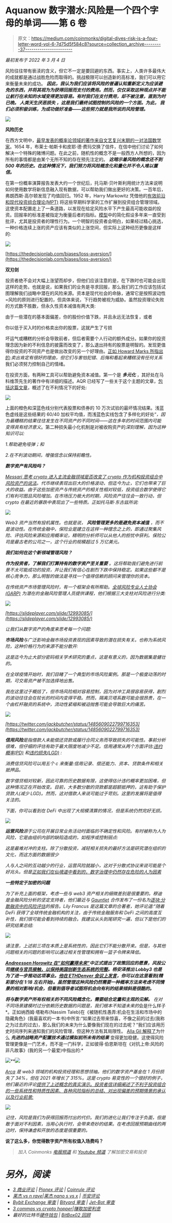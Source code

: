 # Aquanow 数字潜水:风险是一个四个字母的单词——第 6 卷

> 原文：<https://medium.com/coinmonks/digital-dives-risk-is-a-four-letter-word-vol-6-7d75d5f584c8?source=collection_archive---------37----------------------->

*最初发布于 2022 年 3 月 4 日*

风险往往带有亵渎的含义，但它不一定是要回避的东西。事实上，人类许多最伟大的成就都是通过战胜危险而取得的。挑战极限可以创造新的高标准，我们可以用它来衡量未来的成功。 ***因此，我认为我们应该将风险的普遍认知重新定义为应该避免的东西，并将其视为为获得回报而支付的费用。然而，仅仅采取这种观点并不能让航行在未知的水域变得更加容易。有时我们在支付费用，却不被注意，直到为时已晚。 ***人类天生厌恶损失*** ，这是我们最终试图控制的风险的一个方面。为此， ***我们必须积极训练，为成功做好准备***——这些努力就是我所说的风险管理。***

![](img/a386095805ccbd9262a42cfe89a131b2.png)

**风险历史**

在西方文明中，[最早发表的概率论领域的著作来自文艺复兴末期的一对法国数学家](https://higherlogicdownload.s3.amazonaws.com/AMSTAT/1484431b-3202-461e-b7e6-ebce10ca8bcd/UploadedImages/Classroom_Activities/HP_2_17th_Century_France.pdf)。1654 年，布莱士·帕斯卡和皮耶·德·费玛交换了信件，在信中他们讨论了如何解决一个特殊的赌博问题。在此之前，随机性的概念不是一般西方人所想的，因为所有的事情都是由某个无所不知的存在预先注定的。 ***这暗示着风险的概念还不到 500 年的历史。在这种情况下，我们努力将风险概念化和量化并不令人难以置信。***

在第一份概率演算报告发表大约一个世纪后，托马斯·贝叶斯利用统计方法来说明如何使用数学将新信息融入现有数据，可以帮助我们做出更好的决策。一百年后，弗朗西斯·高尔顿发现了均值回归。1952 年，Harry Markowitz 凭借他的[有效前沿和现代投资组合理论(MPT)](https://en.wikipedia.org/wiki/Modern_portfolio_theory) 将这些早期科学家的工作扩展到投资组合管理领域。这使资本配置走上了一条道路，以发现在给定风险水平下产生最高可能收益的投资。回报率的标准差被指定为衡量后者的指标。[模型](https://en.wikipedia.org/wiki/Markowitz_model)中的简化假设多年来一直受到批评，尤其是投资者的理性行为。一个明智的投资者会明白，如果经过精心挑选，一种价格连续上涨的资产应该有类似的上涨空间，但实际上这种经历更像是这样的:

![](img/5e7c8f20de2fce21158b9faf0cb1e190.png)

[https://thedecisionlab.com/biases/loss-aversion/](https://thedecisionlab.com/biases/loss-aversion/)

**双刃剑**

投资者绝不会对大幅上涨望而却步，但他们应该注意的是，在下跌时也可能会出现这样的走势。也就是说，如果我们的业务是寻求回报，那么我们的工作应该包括试图理解我们战略中潜在的风险来源。资本是现代社会的命脉，通常它是按照波动性=风险的原则进行配置的，但具体来说，下行趋势被视为威胁。虽然投资理论失败的方式数不胜数，但永久性资本减值有两大类:

由于一些潜在的基本面偏差，你的股份价值下跌，并且永远无法恢复，或者

你以低于买入时的价格卖出你的股票，这就产生了亏损

坏运气或糟糕的分析会导致前者，但后者需要个人行动的额外成分。如果你的投资理念因为新的不利信息的披露而改变了，那么退出持有的股票是明智的。发现更值得你投资的不同资产也是做出改变的另一个好理由。[正如 Howard Marks 所指出的](https://www.oaktreecapital.com/docs/default-source/memos/selling-out.pdf):*卖出肯定有很好的理由，但它们与害怕犯错、后悔和看起来糟糕没有任何关系*我们必须努力控制自己的情绪。

在投资方面，有两种工具可以帮助避免资本减值。第一个是 ***多元化*** ，其好处在马科维茨先生的著作中有详细的描述。AQR 已经写了一些关于这个主题的文章，[包括这篇文章](https://www.aqr.com/Insights/Research/Alternative-Thinking/Whats-the-Worst-That--Should-Happen)，概述了在不利情况下的好处:

![](img/6a76293546bb993d967a6b8ec7b569b2.png)

上面的橙色和深蓝色线分别代表股票和债券的 10 万次试验的最坏情况结果。浅蓝色虚线是这些结果的 60/40 加权平均值，而浅蓝色实线包含了多样化的好处“*，因为最糟糕的结果往往发生在不同资产的不同时间——这在多年的时间范围内可能变得具有经济意义*。第二种损失最小化机制是对被收购资产的*深刻理解，因为这种知识可以:*

*1.帮助避免哑弹；和*

*2.在不利波动期间，增强信念以保持前瞻性。*

***数字资产有风险吗？***

*[Messari 思考 crypto 进入主流金融领域是否改变了 crypto 作为机构投资组合中风险资产的说法](https://messari.io/article/re-evaluating-cryptocurrency-as-a-risky-asset-class)。代币继续表现出巨大的价格波动，但迄今为止，它们也带来了巨大的收益。由于这些加密资产与传统资产的相关性相对较低，投资组合数学使得它们有利可图且风险增加。在市场压力极大的时期，风险资产往往会一致行动，但 crypto 在最近的暴跌中表现出了一些特质。正如托马斯·东古兹所说:*

*![](img/1725ffbae1adf7c9a09de22895d3e451.png)*

*Web3 资产当然有投机属性。也就是说， ***风险管理更多的是避免资本减值*** ，而不是波动性。在传统金融中，保险业是建立在这样一种理念之上的，即通过聚集风险、评估风险来源和应用概率论，精明的分析师可以从他人的担忧中获利。保险公司是最古老的公司之一，这个行业的规模超过 5 万亿美元。*

***我们如何在这个新领域管理风险？***

****作为投资者，了解我们打算持有的数字资产至关重要*** 。这将帮助我们避免进行前景不太可能成功的投资，并让我们有信心在剧烈下跌中保持稳定。如果这些都不是核心竞争力，那么明智的做法是寻找一个值得信赖的顾问来管理你的资本。*

*在传统资产市场管理风险时，有一个框架会有所帮助。[全球风险专业人士协会(GARP)](https://www.garp.org/) 为潜在的金融风险管理人员提供课程，他们根据三大支柱对风险进行分类:*

*![](img/189af5fa2a27881ac2aea26c5ef26d17.png)*

*[https://slideplayer.com/slide/12993085/](https://slideplayer.com/slide/12993085/)*

*让我们从数字资产的角度来思考每一个问题:*

***市场风险**与广泛影响金融市场投资表现的因素导致的潜在损失有关。也称为系统风险，这种价格行为的来源不能分散开:*

*这是迄今为止大部分密码相关学术研究的重点，这是有意义的，因为数据集是健壮的。*

*在全球疫情开始时，我们目睹了一个典型的市场风险案例。那是一个极度动荡的时期，可交易资产被不加选择地出售。*

*我在这里过于概括了，但市场风险相对容易控制，因为对冲工具很容易获得，剧烈的波动往往会在较长的时间内变得平稳。然而，隔离贝塔系数可能会很昂贵，在一个由杠杆融资的系统中，流动性紧缩和被迫抛售可能会导致巨大的痛苦。*

*![](img/fa4c96d43d6c65cea8d4b0ee55a0ce7c.png)*

*[https://twitter.com/jackbutcher/status/1485609022799716353](https://twitter.com/jackbutcher/status/1485609022799716353)*

***信用风险**是指借款人未能偿还贷款或履行合同义务而导致损失的可能性。事前分析很难，但仔细的评估有助于最大限度地减少不足。信用通常从两个方面评估:[违约概率(PD)](https://corporatefinanceinstitute.com/resources/knowledge/trading-investing/probability-of-default/) 和[违约损失(LGD)](https://corporatefinanceinstitute.com/resources/knowledge/credit/loss-given-default-lgd/) :*

*消费信贷风险可以用五个 c 来衡量:信用记录、偿还能力、资本、贷款条件和相关抵押品。*

*数字借贷相对较新，因此可靠的历史数据有限，这使得估计违约概率更加困难，但这种情况正在开始改变。目前，大多数分散的贷款都是超额抵押的，这有助于保护贷款人(减少 LGD)。然而，这对借款人来说可能过于苛刻。这里的发展将是值得关注的。*

*下面，你可以看到在 DeFi 中出现了大规模清算的情况，但是系统仍然完好无损。*

*![](img/fb4c4e3dd651f71e746ecbd3bb08d6f1.png)*

***运营风险**源于公司在开展日常业务活动时面临的不确定性和风险。有时被称为人为风险，它是由组织内部的缺陷造成的，如程序或控制弱点:*

*这是最难对冲的支柱。除了分散投资，减轻相关损失的最好方法是研究潜在组织的文化，而这方面的数据很少*

*人与人之间的互动越少的行业，运营风险就越小，这对于分散式协议来说可能是个好兆头。但是[正如我们在仙境道中看到的，数字治理中仍然存在危险的人为因素](https://www.coindesk.com/tech/2022/01/27/how-did-a-former-quadriga-exec-end-up-running-a-defi-protocol-wonderland-founder-explains/)*

***一些特定于加密的问题***

*为了补充上面的框架，考虑一些与 web3 资产相关的细微差别是很重要的。穆迪是金融风险分析的坚定支持者，他们最近与 [Gauntlet](https://gauntlet.network/) 合作发布了一份名为[逐块:分散融资中的风险评估](https://www.moodysanalytics.com/articles/2021/block_by_block_assessing_risk_in_decentralized_finance)的报告。Lily Francus 是这篇文章的合著者，她评论道:“*随着 DeFi 获得了全球传统金融机构的关注，由于传统金融服务和 DeFi 之间的高度互补性，我们很可能会看到持续的融合。我建议从头到尾研究一遍，但以下是他们的研究结果总结:**

*![](img/397bf39b50c03869d6df80c5165404c3.png)*

*请注意，上述前三项在本质上是系统性的，因此它们不能分散开来。但是，与其他问题相关的问题的影响可以通过相关性管理和拥有一篮子令牌来降低。*

***[Andreessen Horowitz 在“如何赢得未来”](https://a16z.com/2021/10/13/an-agenda-for-the-future-of-the-internet/)中正式提出了政策回应的愿景，风投公司[继续与官员接触，以保持美国创新生态系统的完整](https://a16z.com/web3-policy/)。杨安泽推出 Lobby3 也是为了进一步推动这项事业。[他在 ETHDenver 会议上发言](https://www.youtube.com/watch?v=VjKz4VnlVWc)，你可以在这里看到(精彩部分在 1:18 左右开始)。虽然管理这种风险仍然需要一种概率方法来考虑不同情景的相对影响/机会，但看到倡导者试图将机会向有利的结果倾斜是很酷的。***

****将与数字资产所有权相关的不同风险概念化，需要结合定量和主观的见解。*** 在对不同场景建模时过分依赖历史数据的问题是，我们根本不知道未来的*会是什么样子*。正如纳西姆·塔勒布(Nassim Taleb)在《被随机性愚弄:机会在生活和市场中的隐藏角色》(我最喜欢的一本书)中所言:“如果过去带来惊喜，不像之前的过去(我称之为过去的过去)，那么我们的未来为什么要像我们现在的过去呢？“我们应该用历史时间序列来通知我们的风险管理，但这种方法有其局限性。 [Alla Gil 解释了](https://www.garp.org/risk-intelligence/market/strategic-asset-allocation-analyzing-risk-to-drive-return)为什么 ***先进的战略资产配置技术通过模拟前所未有的结果*** 变得更加稳健。这使得风险管理更像是一门艺术，而不是一门科学，正如彼得·伯恩斯坦在《对抗上帝:风险的非凡故事》(我的另一个最爱)中指出的:*

*![](img/2de223d3aba43a68cd4ab5073209bb1d.png)**![](img/40f35d136759547bfbb45da4dc6369dd.png)*

*[Arca](https://www.ar.ca/?hsLang=en-us) 是 web3 领域的机构投资经理和思想领袖。他们的数字资产基金在 1 月份损失了 34%，但在 2021 年增长了 315%。这是 crypto 易变性的一个很好的例子，他们最近的评论[提供了上述概念的真实演示。投资者信详细阐述了不利于投资组合的一些系统性和特质性因素、各种风险指标的总结、对出现偏差的预期情景的承认以及行业前景:](https://fs.hubspotusercontent00.net/hubfs/4536350/Fund%20Performance%20Snapshots/January%202022%20DAF%20Investor%20Letter.pdf)*

*![](img/ef93b399e64fee6ae24b4a7254e950d1.png)*

*记住，风险是我们为获得回报而付出的代价。我们的进化让我们专注于负面，但是敢于面对不利因素，当用心执行时，会带来奇妙的结果。在考虑回报预期曲线的两边时，保持谦虚和开放的态度是很重要的。*

****说了这么多，你觉得数字资产所有权值入场费吗？****

> **加入 Coinmonks* [*电报频道*](https://t.me/coincodecap) *和* [*Youtube 频道*](https://www.youtube.com/c/coinmonks/videos) *了解加密交易和投资**

# *另外，阅读*

*   *[3 商业评论](/coinmonks/3commas-review-an-excellent-crypto-trading-bot-2020-1313a58bec92) | [Pionex 评论](https://coincodecap.com/pionex-review-exchange-with-crypto-trading-bot) | [Coinrule 评论](/coinmonks/coinrule-review-2021-a-beginner-friendly-crypto-trading-bot-daf0504848ba)*
*   *[莱杰 vs n rave](/coinmonks/ledger-vs-ngrave-zero-7e40f0c1d694)|[莱杰 nano s vs x](/coinmonks/ledger-nano-s-vs-x-battery-hardware-price-storage-59a6663fe3b0) | [币安评论](/coinmonks/binance-review-ee10d3bf3b6e)*
*   *[Bybit Exchange 审查](/coinmonks/bybit-exchange-review-dbd570019b71) | [Bityard 审查](https://coincodecap.com/bityard-reivew) | [Jet-Bot 审查](https://coincodecap.com/jet-bot-review)*
*   *[3 commas vs crypto hopper](/coinmonks/3commas-vs-pionex-vs-cryptohopper-best-crypto-bot-6a98d2baa203)|[赚取加密利息](/coinmonks/earn-crypto-interest-b10b810fdda3)*
*   *最好的比特币[硬件钱包](/coinmonks/hardware-wallets-dfa1211730c6) | [BitBox02 回顾](/coinmonks/bitbox02-review-your-swiss-bitcoin-hardware-wallet-c36c88fff29)*